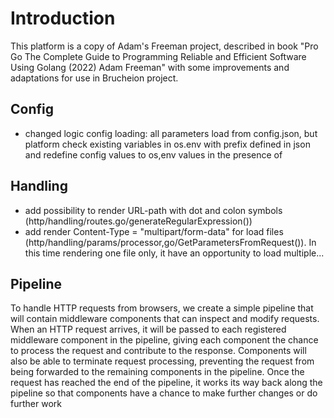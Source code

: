 # Introduction

This platform is a copy of Adam's Freeman project, described in book "Pro Go The Complete Guide to Programming Reliable and Efficient Software Using Golang (2022) Adam Freeman" with some improvements and adaptations for use in Brucheion project.

## Config

* changed logic config loading: all parameters load from config.json, but platform check existing variables in os.env with prefix defined in json and redefine config values to os,env values in the presence of

## Handling

* add possibility to render URL-path with dot and colon symbols (http/handling/routes.go/generateRegularExpression())
* add render Content-Type = "multipart/form-data" for load files (http/handling/params/processor,go/GetParametersFromRequest()). In this time rendering one file only, it have an opportunity to load multiple...
 

## Pipeline

To handle HTTP requests from browsers, we create a simple pipeline that will contain middleware components that can inspect and modify requests. When an HTTP request arrives, it will be passed to each registered middleware component in the pipeline, giving each component the chance to process the request and contribute to the response. Components will also be able to terminate request processing, preventing the request from being forwarded to the remaining components in the pipeline. Once the request has reached the end of the pipeline, it works its way back along the pipeline so that components have a chance to make further changes or do further work
 
